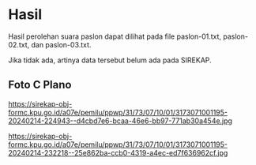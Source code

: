 # Hasil

Hasil perolehan suara paslon dapat dilihat pada file paslon-01.txt, paslon-02.txt, dan paslon-03.txt.

Jika tidak ada, artinya data tersebut belum ada pada SIREKAP.

## Foto C Plano

https://sirekap-obj-formc.kpu.go.id/a07e/pemilu/ppwp/31/73/07/10/01/3173071001195-20240214-224943--d4cbd7e6-bcaa-46e6-bb97-771ab30a454e.jpg

https://sirekap-obj-formc.kpu.go.id/a07e/pemilu/ppwp/31/73/07/10/01/3173071001195-20240214-232218--25e862ba-ccb0-4319-a4ec-ed7f636962cf.jpg
